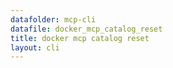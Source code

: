 ```yaml
---
datafolder: mcp-cli
datafile: docker_mcp_catalog_reset
title: docker mcp catalog reset
layout: cli
---
```


<!--
This page is automatically generated from Docker's source code. If you want to
suggest a change to the text that appears here, open a ticket or pull request
in the source repository on GitHub:

https://github.com/docker/mcp-gateway
-->

